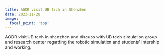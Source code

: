 ```yaml
---
title: AGDR visit UB tech in Shenzhen
date: 2023-11-28
image:
  focal_point: 'top'
---
```


AGDR visit UB tech in shenzhen and discuss with UB tech simulation group and research center regarding the robotic simulation and students' intership and working.

<!--more-->


